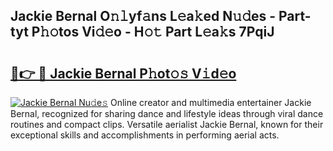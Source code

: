 ## Jackie Bernal O𝚗𝚕yf𝚊ns L𝚎a𝚔ed N𝚞𝚍es - Part-tyt P𝚑𝚘tos Vi𝚍𝚎o - H𝚘𝚝 Part L𝚎a𝚔s 7PqiJ

# <h2><a href="http://kf572w.oniu.top/?m=Jackie+Bernal">🔗👉 🔴 Jackie Bernal P𝚑ot𝚘𝚜 V𝚒d𝚎o</a></h2>

[![Jackie Bernal Nu𝚍e𝚜](https://i.imgur.com/0qMVB7G.gif)](http://kf572w.oniu.top/?m=Jackie+Bernal)
Online creator and multimedia entertainer Jackie Bernal, recognized for sharing dance and lifestyle ideas through viral dance routines and compact clips. Versatile aerialist Jackie Bernal, known for their exceptional skills and accomplishments in performing aerial acts.  
